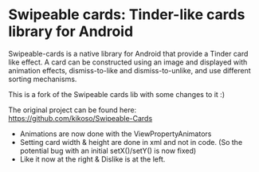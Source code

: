 Swipeable cards: Tinder-like cards library for Android
=================

Swipeable-cards is a native library for Android that provide a Tinder card like effect. A card can be constructed using an image and displayed with animation effects, dismiss-to-like and dismiss-to-unlike, and use different sorting mechanisms.

This is a fork of the Swipeable cards lib with some changes to it :)

The original project can be found here:
https://github.com/kikoso/Swipeable-Cards

- Animations are now done with the ViewPropertyAnimators
- Setting card width & height are done in xml and not in code. (So the potential bug with an initial setX()/setY() is now fixed)
- Like it now at the right & Dislike is at the left.

